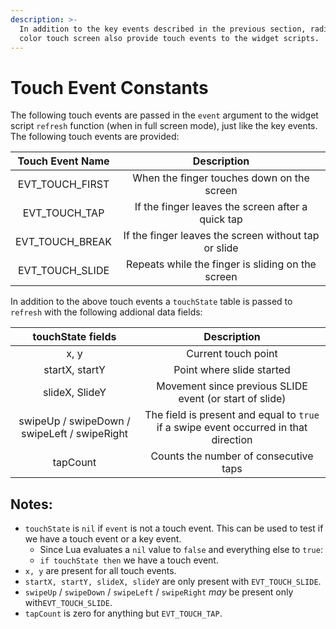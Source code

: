 ```yaml
---
description: >-
  In addition to the key events described in the previous section, radios with a
  color touch screen also provide touch events to the widget scripts.
---
```


# Touch Event Constants

The following touch events are passed in the `event` argument to the widget script `refresh` function \(when in full screen mode\), just like the key events. The following touch events are provided:

| Touch Event Name | Description |
| :---: | :---: |
| EVT\_TOUCH\_FIRST | When the finger touches down on the screen |
| EVT\_TOUCH\_TAP | If the finger leaves the screen after a quick tap |
| EVT\_TOUCH\_BREAK | If the finger leaves the screen without tap or slide |
| EVT\_TOUCH\_SLIDE | Repeats while the finger is sliding on the screen |

In addition to the above touch events a `touchState` table is passed to `refresh` with the following addional data fields:

| touchState fields | Description |
| :---: | :---: |
| x, y | Current touch point |
| startX, startY | Point where slide started |
| slideX, SlideY | Movement since previous SLIDE event \(or start of slide\) |
| swipeUp / swipeDown / swipeLeft / swipeRight | The field is present and equal to `true` if a swipe event occurred in that direction |
| tapCount | Counts the number of consecutive taps |

## Notes:

* `touchState` is `nil` if `event` is not a touch event. This can be used to test if we have a touch event or a key event. 
  * Since Lua evaluates a `nil` value to `false` and everything else to `true`:
  * `if touchState then` we have a touch event.
* `x, y` are present for all touch events.
* `startX, startY, slideX, slideY` are only present with `EVT_TOUCH_SLIDE`.
* `swipeUp` / `swipeDown` / `swipeLeft` / `swipeRight` _may_ be present only with`EVT_TOUCH_SLIDE`.
* `tapCount` is zero for anything but `EVT_TOUCH_TAP`.


